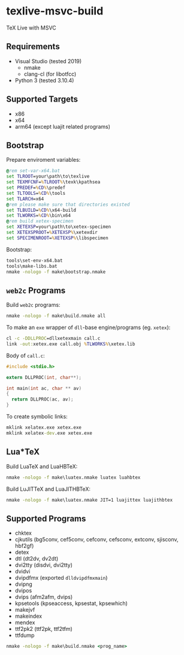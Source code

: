 # texlive-msvc-build

TeX Live with MSVC

## Requirements

* Visual Studio (tested 2019)
  * nmake
  * clang-cl (for libotfcc)
* Python 3 (tested 3.10.4)

## Supported Targets

* x86
* x64
* arm64 (except luajit related programs)

## Bootstrap

Prepare enviroment variables:

```bat
@rem set-var-x64.bat
set TLROOT=your\path\to\texlive
set TEXMFCNF=%TLROOT%\texk\kpathsea
set PREDEF=%CD%\predef
set TLTOOLS=%CD%\tools
set TLARCH=x64
@rem please make sure that directories existed
set TLBUILD=%CD%\x64-build
set TLWORKS=%CD%\bin\x64
@rem build xetex-specimen
set XETEXSP=your\path\to\xetex-specimen
set XETEXSPROOT=%XETEXSP%\xetexdir
set SPECIMENROOT=%XETEXSP%\libspecimen
```

Bootstrap:

```bat
tools\set-env-x64.bat
tools\make-libs.bat
nmake -nologo -f make\bootstrap.nmake
```

## `web2c` Programs

Build `web2c` programs:

```bat
nmake -nologo -f make\build.nmake all
```

To make an `exe` wrapper of `dll`-base engine/programs (eg. `xetex`):
```bat
cl -c -DDLLPROC=dllxetexmain call.c
link -out:xetex.exe call.obj %TLWORKS%\xetex.lib
```

Body of `call.c`:
```c
#include <stdio.h>

extern DLLPROC(int, char**);

int main(int ac, char ** av)
{
  return DLLPROC(ac, av);
}
```

To create symbolic links:
```bat
mklink xelatex.exe xetex.exe
mklink xelatex-dev.exe xetex.exe
```

## Lua*TeX

Build LuaTeX and LuaHBTeX:

```bat
nmake -nologo -f make\luatex.nmake luatex luahbtex
```

Build LuJITTeX and LuaJITHBTeX:

```bat
nmake -nologo -f make\luatex.nmake JIT=1 luajittex luajithbtex
```

## Supported Programs

* chktex
* cjkutils (bg5conv, cef5conv, cefconv, cefsconv, extconv, sjisconv, hbf2gf)
* detex
* dtl (dt2dv, dv2dt)
* dvi2tty (disdvi, dvi2tty)
* dvidvi
* dvipdfmx (exported `dlldvipdfmxmain`)
* dvipng
* dvipos
* dvips (afm2afm, dvips)
* kpsetools (kpseaccess, kpsestat, kpsewhich)
* makejvf
* makeindex
* mendex
* ttf2pk2 (ttf2pk, ttf2tfm)
* ttfdump


```bat
nmake -nologo -f make\build.nmake <prog_name>
```